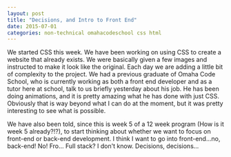 ```yaml
---
layout: post
title: "Decisions, and Intro to Front End"
date: 2015-07-01
categories: non-technical omahacodeschool css html
---
```


We started CSS this week. We have been working on using CSS to create a website that already exists. We were basically given a few images and instructed to make it look like the original. Each day we are adding a little bit of complexity to the project. We had a previous graduate of Omaha Code School, who is currently working as both a front end developer and as a tutor here at school, talk to us briefly yesterday about his job. He has been doing animations, and it is pretty amazing what he has done with just CSS. Obviously that is way beyond what I can do at the moment, but it was pretty interesting to see what is possible.

We have also been told, since this is week 5 of a 12 week program (How is it week 5 already?!?), to start thinking about whether we want to focus on front-end or back-end development. I think I want to go into front-end...no, back-end! No! Fro...
Full stack? I don't know. Decisions, decisions...
